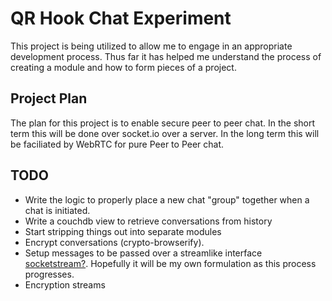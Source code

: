 QR Hook Chat Experiment
=======================

This project is being utilized to allow me to engage in an appropriate
development process. Thus far it has helped me understand the process of
creating a module and how to form pieces of a project.

## Project Plan ##
The plan for this project is to enable secure peer to peer chat. In the short
term this will be done over socket.io over a server. In the long term this will
be faciliated by WebRTC for pure Peer to Peer chat.

## TODO ##

- Write the logic to properly place a new chat "group" together when a chat is
  initiated.
- Write a couchdb view to retrieve conversations from history
- Start stripping things out into separate modules
- Encrypt conversations (crypto-browserify).
- Setup messages to be passed over a streamlike interface
  [socketstream?][socketstream]. Hopefully it will be my own formulation as this
  process progresses.
- Encryption streams

[socketstream]: https://github.com/socketstream/socketstream-0.4
